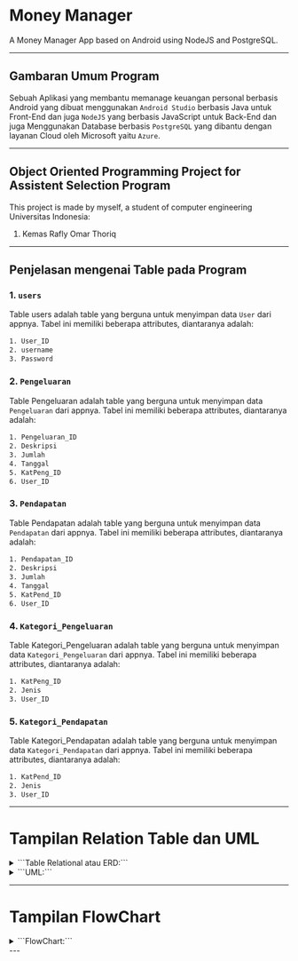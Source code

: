 # Money Manager
A Money Manager App based on Android using NodeJS and PostgreSQL.

---
## Gambaran Umum Program
Sebuah Aplikasi yang membantu memanage keuangan personal berbasis Android yang dibuat menggunakan ```Android Studio``` berbasis Java untuk Front-End dan juga ```NodeJS``` yang berbasis JavaScript untuk Back-End dan juga Menggunakan Database berbasis ```PostgreSQL``` yang dibantu dengan layanan Cloud oleh Microsoft yaitu ```Azure```.

---
## Object Oriented Programming Project for Assistent Selection Program

This project is made by myself, a student of computer engineering Universitas Indonesia:

1. Kemas Rafly Omar Thoriq 

---
## Penjelasan mengenai Table pada Program
### 1.  ```users```

Table users adalah table yang berguna untuk menyimpan data ```User``` dari appnya. Tabel ini memiliki beberapa attributes, diantaranya adalah:
```
1. User_ID
2. username
3. Password
```

### 2.  ```Pengeluaran```

Table Pengeluaran adalah table yang berguna untuk menyimpan data ```Pengeluaran``` dari appnya. Tabel ini memiliki beberapa attributes, diantaranya adalah:
```
1. Pengeluaran_ID
2. Deskripsi
3. Jumlah
4. Tanggal
5. KatPeng_ID
6. User_ID
```

### 3.  ```Pendapatan```

Table Pendapatan adalah table yang berguna untuk menyimpan data ```Pendapatan``` dari appnya. Tabel ini memiliki beberapa attributes, diantaranya adalah:
```
1. Pendapatan_ID
2. Deskripsi
3. Jumlah
4. Tanggal
5. KatPend_ID
6. User_ID
```

### 4.  ```Kategori_Pengeluaran```

Table Kategori_Pengeluaran adalah table yang berguna untuk menyimpan data ```Kategori_Pengeluaran``` dari appnya. Tabel ini memiliki beberapa attributes, diantaranya adalah:
```
1. KatPeng_ID
2. Jenis
3. User_ID
```

### 5.  ```Kategori_Pendapatan```

Table Kategori_Pendapatan adalah table yang berguna untuk menyimpan data ```Kategori_Pendapatan``` dari appnya. Tabel ini memiliki beberapa attributes, diantaranya adalah:
```
1. KatPend_ID
2. Jenis
3. User_ID
```

---
# Tampilan Relation Table dan UML
<details>
<summary>```Table Relational atau ERD:```</summary>
<br>
![alt text!](https://github.com/grandier/MoneyManager/blob/master/Assets/ERD_MoneyManager.png)
</details>

<details>
<summary>```UML:```</summary>
<br>
![alt text!](https://github.com/grandier/MoneyManager/blob/master/Assets/UML_MoneyManager.png)
</details>

---
# Tampilan FlowChart
<details>
<summary>```FlowChart:```</summary>
<br>
![alt text!](https://github.com/grandier/MoneyManager/blob/master/Assets/Flowchart_MoneyManager.png)
</details>
---
